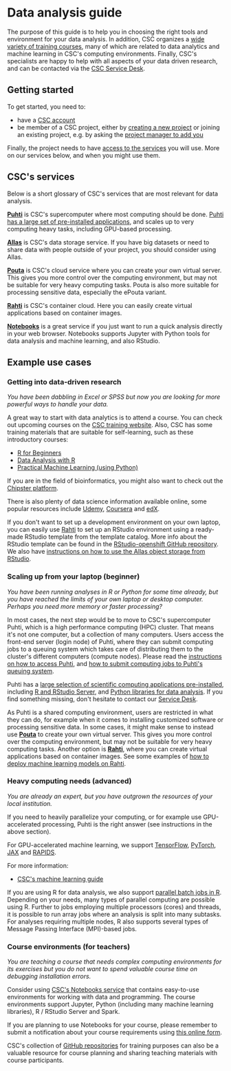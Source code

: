 # Data analysis guide

The purpose of this guide is to help you in choosing the right tools and environment for your data analysis.  In addition, CSC organizes a [wide variety of training courses](https://www.csc.fi/web/training), many of which are related to data analytics and machine learning in CSC's computing environments.  Finally, CSC's specialists are happy to help with all aspects of your data driven research, and can be contacted via the [CSC Service Desk](https://www.csc.fi/contact-info).

## Getting started

To get started, you need to:

- have a [CSC account](../../accounts/how-to-create-new-user-account.md)
- be member of a CSC project, either by [creating a new project](../../accounts/how-to-create-new-project.md) or joining an existing project, e.g. by asking the [project manager to add you](../../accounts/how-to-add-members-to-project.md)

Finally, the project needs to have [access to the services](../../accounts/how-to-add-service-access-for-project.md) you will use.  More on our services below, and when you might use them.

## CSC's services

Below is a short glossary of CSC's services that are most relevant for data analysis.

[**Puhti**](../../computing/index.md) is CSC's supercomputer where most computing should be done.  [Puhti has a large set of pre-installed applications](../../apps/index.md), and scales up to very computing heavy tasks, including GPU-based processing.

[**Allas**](../../data/Allas/index.md) is CSC's data storage service.  If you have big datasets or need to share data with people outside of your project, you should consider using Allas.

[**Pouta**](../../cloud/pouta/index.md) is CSC's cloud service where you can create your own virtual server.  This gives you more control over the computing environment, but may not be suitable for very heavy computing tasks.  Pouta is also more suitable for processing sensitive data, especially the ePouta variant.

[**Rahti**](../../cloud/rahti/index.md) is CSC's container cloud.  Here you can easily create virtual applications based on container images.

[**Notebooks**](https://notebooks.csc.fi/) is a great service if you just want to run a quick analysis directly in your web browser. Notebooks supports Jupyter with Python tools for data analysis and machine learning, and also RStudio.

## Example use cases

### Getting into data-driven research

*You have been dabbling in Excel or SPSS but now you are looking for more powerful ways to handle your data.*

A great way to start with data analytics is to attend a course. You can check out upcoming courses on the [CSC training website](https://www.csc.fi/web/training). Also, CSC has some training materials that are suitable for self-learning, such as these introductory courses:

- [R for Beginners](https://github.com/csc-training/R-for-beginners)
- [Data Analysis with R](https://github.com/csc-training/da-with-r-remote)
- [Practical Machine Learning (using Python)](https://e-learn.csc.fi/course/view.php?id=14)

If you are in the field of bioinformatics, you might also want to check out the [Chipster platform](https://chipster.csc.fi/).

There is also plenty of data science information available online, some popular resources include [Udemy](https://www.udemy.com/courses/development/data-science/),
[Coursera](https://www.coursera.org/browse/data-science) and [edX](https://www.edx.org/course/subject/data-science).

If you don't want to set up a development environment on your own laptop, you can easily use [Rahti](../../cloud/rahti/access.md) to set up an RStudio environment using a ready-made RStudio template from the template catalog.
More info about the RStudio template can be found in the [RStudio-openshift GitHub repository](https://github.com/CSCfi/rstudio-openshift).  
We also have [instructions on how to use the Allas object storage from RStudio](https://github.com/CSCfi/rstudio-openshift/blob/master/Allas.md).

### Scaling up from your laptop (beginner)

*You have been running analyses in R or Python for some time already, but you have reached the limits of your own laptop or desktop computer. Perhaps you need more memory or faster processing?*

In most cases, the next step would be to move to CSC's supercomputer Puhti, which is a high performance computing (HPC) cluster. That means it's not one computer, but a collection of many computers. Users access the front-end server (login node) of Puhti, where they can submit computing jobs to a queuing system which takes care of distributing them to the cluster's different computers (compute nodes).  Please read the [instructions on how to access Puhti](../../computing/index.md), and [how to submit computing jobs to Puhti's queuing system](../../computing/running/index.md).

Puhti has a [large selection of scientific computing applications pre-installed](../../apps/index.md), including [R and RStudio Server](../../apps/r-env.md), and [Python libraries for data analysis](../../apps/python-data.md).  If you find something missing, don't hesitate to contact our [Service Desk](https://www.csc.fi/contact-info).

As Puhti is a shared computing environment, users are restricted in what they can do, for example when it comes to installing customized software or processing sensitive data.  In some cases, it might make sense to instead use [**Pouta**](../../cloud/pouta/index.md) to create your own virtual server.  This gives you more control over the computing environment, but may not be suitable for very heavy computing tasks.  Another option is [**Rahti**](../../cloud/rahti/index.md), where you can create virtual applications based on container images. See some examples of [how to deploy machine learning models on Rahti](https://github.com/CSCfi/rahti-ml-examples).

### Heavy computing needs (advanced)

*You are already an expert, but you have outgrown the resources of your local institution.*

If you need to heavily parallelize your computing, or for example use GPU-accelerated processing, Puhti is the right answer (see instructions in the above section).

For GPU-accelerated machine learning, we support [TensorFlow](../../apps/tensorflow.md), [PyTorch](../../apps/pytorch.md), [JAX](../../apps/jax.md) and [RAPIDS](../../apps/rapids.md). 

For more information:

- [CSC's machine learning guide](ml-guide.md)

If you are using R for data analysis, we also support [parallel batch jobs in R](../../apps/r-env.md#parallel-batch-jobs). Depending on your needs, many types of parallel computing are possible using R. Further to jobs employing multiple processors (cores) and threads, it is possible to run array jobs where an analysis is split into many subtasks. For analyses requiring multiple nodes, R also supports several types of Message Passing Interface (MPI)-based jobs.


<!-- ### Big data processing (advanced)

You can use Rahti for example running [big data analytics and machine learning jobs on scalable Apache Spark cluster](../../apps/spark.md). -->

### Course environments (for teachers)

*You are teaching a course that needs complex computing environments for its exercises but you do not want to spend valuable course time on debugging installation errors.* 

Consider using [CSC's Notebooks service](https://notebooks.csc.fi/) that contains easy-to-use environments for working with data and programming. The course environments support Jupyter, Python (including many machine learning libraries), R / RStudio Server and Spark.

If you are planning to use Notebooks for your course, please remember to submit a notification about your course requirements using [this online form](https://www.webropolsurveys.com/S/84118B6BD6E97501.par).

CSC's collection of [GitHub repositories](https://github.com/csc-training) for training purposes can also be a valuable resource for course planning and sharing teaching materials with course participants.
